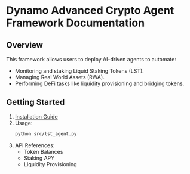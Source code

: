 
# Dynamo Advanced Crypto Agent Framework Documentation

## Overview

This framework allows users to deploy AI-driven agents to automate:
- Monitoring and staking Liquid Staking Tokens (LST).
- Managing Real World Assets (RWA).
- Performing DeFi tasks like liquidity provisioning and bridging tokens.

## Getting Started

1. [Installation Guide](../README.md#installation)
2. Usage:
   ```bash
   python src/lst_agent.py
   ```
3. API References:
   - Token Balances
   - Staking APY
   - Liquidity Provisioning
